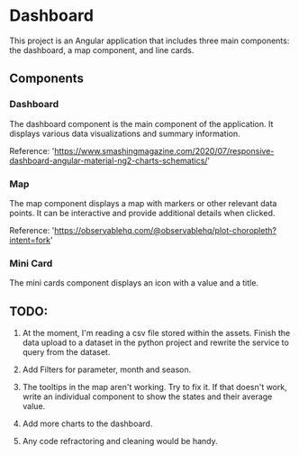 # Dashboard

This project is an Angular application that includes three main components: the dashboard, a map component, and line cards.


## Components

### Dashboard
The dashboard component is the main component of the application. It displays various data visualizations and summary information.

Reference: 'https://www.smashingmagazine.com/2020/07/responsive-dashboard-angular-material-ng2-charts-schematics/'


### Map
The map component displays a map with markers or other relevant data points. It can be interactive and provide additional details when clicked.

Reference: 'https://observablehq.com/@observablehq/plot-choropleth?intent=fork'

### Mini Card
The mini cards component displays an icon with a value and a title.

## TODO:

1. At the moment, I'm reading a csv file stored within the assets. Finish the data upload to a dataset in the python project and rewrite the service to query from the dataset.

2. Add Filters for parameter, month and season.

3. The tooltips in the map aren't working. Try to fix it. If that doesn't work, write an individual component to show the states and their average value.

4. Add more charts to the dashboard.

5. Any code refractoring and cleaning would be handy.